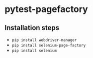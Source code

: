 # pytest-pagefactory

## Installation steps
* `pip install webdriver-manager`
* `pip install selenium-page-factory`
* `pip install selenium`